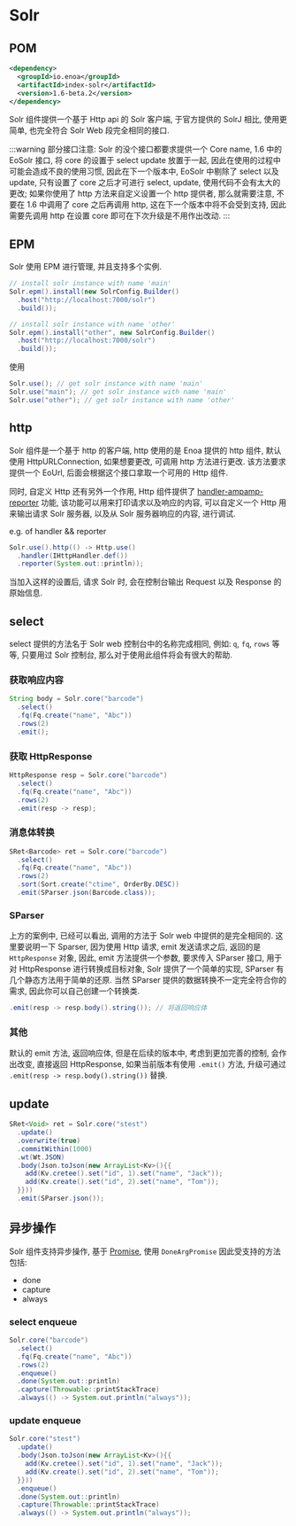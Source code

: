 

# Solr

## POM

```xml
<dependency>
  <groupId>io.enoa</groupId>
  <artifactId>index-solr</artifactId>
  <version>1.6-beta.2</version>
</dependency>
```

Solr 组件提供一个基于 Http api 的 Solr 客户端, 于官方提供的 SolrJ 相比, 使用更简单, 也完全符合 Solr Web 段完全相同的接口.

:::warning
部分接口注意: Solr 的没个接口都要求提供一个 Core name, 1.6 中的 EoSolr 接口, 将 core 的设置于 select update 放置于一起, 因此在使用的过程中可能会造成不良的使用习惯, 因此在下一个版本中, EoSolr 中剔除了 select 以及 update, 只有设置了 core 之后才可进行 select, update, 使用代码不会有太大的更改; 如果你使用了 http 方法来自定义设置一个 http 提供者, 那么就需要注意, 不要在 1.6 中调用了 core 之后再调用 http, 这在下一个版本中将不会受到支持, 因此需要先调用 http 在设置 core 即可在下次升级是不用作出改动.
:::

## EPM

Solr 使用 EPM 进行管理, 并且支持多个实例.

```java
// install solr instance with name 'main'
Solr.epm().install(new SolrConfig.Builder()
  .host("http://localhost:7000/solr")
  .build());

// install solr instance with name 'other'
Solr.epm().install("other", new SolrConfig.Builder()
  .host("http://localhost:7000/solr")
  .build());
```

使用

```java
Solr.use(); // get solr instance with name 'main'
Solr.use("main"); // get solr instance with name 'main'
Solr.use("other"); // get solr instance with name 'other'
```

## http

Solr 组件是一个基于 http 的客户端, http 使用的是 Enoa 提供的 http 组件, 默认使用 HttpURLConnection, 如果想要更改, 可调用 http 方法进行更改. 该方法要求提供一个 EoUrl, 后面会根据这个接口拿取一个可用的 Http 组件.

同时, 自定义 Http 还有另外一个作用, Http 组件提供了 [handler-ampamp-reporter](#handler-ampamp-reporter) 功能, 该功能可以用来打印请求以及响应的内容, 可以自定义一个 Http 用来输出请求 Solr 服务器, 以及从 Solr 服务器响应的内容, 进行调试.

e.g. of handler && reporter

```java
Solr.use().http(() -> Http.use()
  .handler(IHttpHandler.def())
  .reporter(System.out::println));
```

当加入这样的设置后, 请求 Solr 时, 会在控制台输出 Request 以及 Response 的原始信息.

## select

select 提供的方法名于 Solr web 控制台中的名称完成相同, 例如: `q`, `fq`, `rows` 等等, 只要用过 Solr 控制台, 那么对于使用此组件将会有很大的帮助.

### 获取响应内容

```java
String body = Solr.core("barcode")
  .select()
  .fq(Fq.create("name", "Abc"))
  .rows(2)
  .emit();
```

### 获取 HttpResponse

```java
HttpResponse resp = Solr.core("barcode")
  .select()
  .fq(Fq.create("name", "Abc"))
  .rows(2)
  .emit(resp -> resp);
```

### 消息体转换

```java
SRet<Barcode> ret = Solr.core("barcode")
  .select()
  .fq(Fq.create("name", "Abc"))
  .rows(2)
  .sort(Sort.create("ctime", OrderBy.DESC))
  .emit(SParser.json(Barcode.class));
```

### SParser

上方的案例中, 已经可以看出, 调用的方法于 Solr web 中提供的是完全相同的. 这里要说明一下 Sparser, 因为使用 Http 请求, emit 发送请求之后, 返回的是 `HttpResponse` 对象, 因此, emit 方法提供一个参数, 要求传入 SParser 接口, 用于对 HttpResponse 进行转换成目标对象, Solr 提供了一个简单的实现, SParser 有几个静态方法用于简单的还原.
当然 SParser 提供的数据转换不一定完全符合你的需求, 因此你可以自己创建一个转换类.

```java
.emit(resp -> resp.body().string()); // 将返回响应体
```

### 其他

默认的 emit 方法, 返回响应体, 但是在后续的版本中, 考虑到更加完善的控制, 会作出改变, 直接返回 HttpResponse, 如果当前版本有使用 `.emit()` 方法, 升级可通过 `.emit(resp -> resp.body().string())` 替换.

## update

```java
SRet<Void> ret = Solr.core("stest")
  .update()
  .overwrite(true)
  .commitWithin(1000)
  .wt(Wt.JSON)
  .body(Json.toJson(new ArrayList<Kv>(){{
    add(Kv.cretee().set("id", 1).set("name", "Jack"));
    add(Kv.create().set("id", 2).set("name", "Tom"));
  }}))
  .emit(SParser.json());
```

## 异步操作

Solr 组件支持异步操作, 基于 [Promise](#Promise), 使用 `DoneArgPromise` 因此受支持的方法包括:

- done
- capture
- always

### select enqueue

```java
Solr.core("barcode")
  .select()
  .fq(Fq.create("name", "Abc"))
  .rows(2)
  .enqueue()
  .done(System.out::println)
  .capture(Throwable::printStackTrace)
  .always(() -> System.out.println("always"));
```

### update enqueue

```java
Solr.core("stest")
  .update()
  .body(Json.toJson(new ArrayList<Kv>(){{
    add(Kv.cretee().set("id", 1).set("name", "Jack"));
    add(Kv.create().set("id", 2).set("name", "Tom"));
  }}))
  .enqueue()
  .done(System.out::println)
  .capture(Throwable::printStackTrace)
  .always(() -> System.out.println("always"));
```


